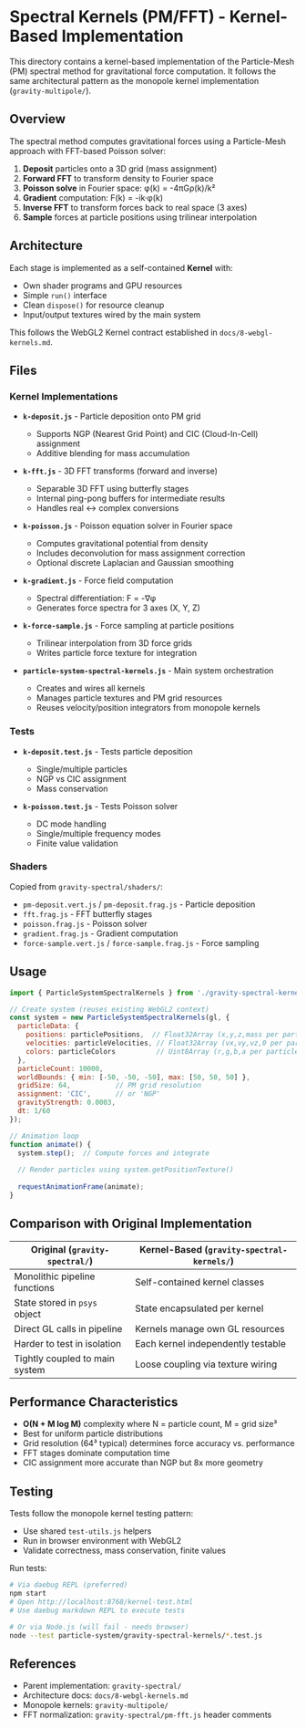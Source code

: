 # Spectral Kernels (PM/FFT) - Kernel-Based Implementation

This directory contains a kernel-based implementation of the Particle-Mesh (PM) spectral method for gravitational force computation. It follows the same architectural pattern as the monopole kernel implementation (`gravity-multipole/`).

## Overview

The spectral method computes gravitational forces using a Particle-Mesh approach with FFT-based Poisson solver:

1. **Deposit** particles onto a 3D grid (mass assignment)
2. **Forward FFT** to transform density to Fourier space
3. **Poisson solve** in Fourier space: φ(k) = -4πGρ(k)/k²
4. **Gradient** computation: F(k) = -ik·φ(k)
5. **Inverse FFT** to transform forces back to real space (3 axes)
6. **Sample** forces at particle positions using trilinear interpolation

## Architecture

Each stage is implemented as a self-contained **Kernel** with:
- Own shader programs and GPU resources
- Simple `run()` interface
- Clean `dispose()` for resource cleanup
- Input/output textures wired by the main system

This follows the WebGL2 Kernel contract established in `docs/8-webgl-kernels.md`.

## Files

### Kernel Implementations

- **`k-deposit.js`** - Particle deposition onto PM grid
  - Supports NGP (Nearest Grid Point) and CIC (Cloud-In-Cell) assignment
  - Additive blending for mass accumulation
  
- **`k-fft.js`** - 3D FFT transforms (forward and inverse)
  - Separable 3D FFT using butterfly stages
  - Internal ping-pong buffers for intermediate results
  - Handles real ↔ complex conversions
  
- **`k-poisson.js`** - Poisson equation solver in Fourier space
  - Computes gravitational potential from density
  - Includes deconvolution for mass assignment correction
  - Optional discrete Laplacian and Gaussian smoothing
  
- **`k-gradient.js`** - Force field computation
  - Spectral differentiation: F = -∇φ
  - Generates force spectra for 3 axes (X, Y, Z)
  
- **`k-force-sample.js`** - Force sampling at particle positions
  - Trilinear interpolation from 3D force grids
  - Writes particle force texture for integration

- **`particle-system-spectral-kernels.js`** - Main system orchestration
  - Creates and wires all kernels
  - Manages particle textures and PM grid resources
  - Reuses velocity/position integrators from monopole kernels

### Tests

- **`k-deposit.test.js`** - Tests particle deposition
  - Single/multiple particles
  - NGP vs CIC assignment
  - Mass conservation
  
- **`k-poisson.test.js`** - Tests Poisson solver
  - DC mode handling
  - Single/multiple frequency modes
  - Finite value validation

### Shaders

Copied from `gravity-spectral/shaders/`:
- `pm-deposit.vert.js` / `pm-deposit.frag.js` - Particle deposition
- `fft.frag.js` - FFT butterfly stages
- `poisson.frag.js` - Poisson solver
- `gradient.frag.js` - Gradient computation
- `force-sample.vert.js` / `force-sample.frag.js` - Force sampling

## Usage

```javascript
import { ParticleSystemSpectralKernels } from './gravity-spectral-kernels/particle-system-spectral-kernels.js';

// Create system (reuses existing WebGL2 context)
const system = new ParticleSystemSpectralKernels(gl, {
  particleData: {
    positions: particlePositions,  // Float32Array (x,y,z,mass per particle)
    velocities: particleVelocities, // Float32Array (vx,vy,vz,0 per particle)
    colors: particleColors          // Uint8Array (r,g,b,a per particle)
  },
  particleCount: 10000,
  worldBounds: { min: [-50, -50, -50], max: [50, 50, 50] },
  gridSize: 64,           // PM grid resolution
  assignment: 'CIC',      // or 'NGP'
  gravityStrength: 0.0003,
  dt: 1/60
});

// Animation loop
function animate() {
  system.step();  // Compute forces and integrate
  
  // Render particles using system.getPositionTexture()
  
  requestAnimationFrame(animate);
}
```

## Comparison with Original Implementation

| Original (`gravity-spectral/`) | Kernel-Based (`gravity-spectral-kernels/`) |
|-------------------------------|-------------------------------------------|
| Monolithic pipeline functions | Self-contained kernel classes |
| State stored in `psys` object | State encapsulated per kernel |
| Direct GL calls in pipeline | Kernels manage own GL resources |
| Harder to test in isolation | Each kernel independently testable |
| Tightly coupled to main system | Loose coupling via texture wiring |

## Performance Characteristics

- **O(N + M log M)** complexity where N = particle count, M = grid size³
- Best for uniform particle distributions
- Grid resolution (64³ typical) determines force accuracy vs. performance
- FFT stages dominate computation time
- CIC assignment more accurate than NGP but 8x more geometry

## Testing

Tests follow the monopole kernel testing pattern:
- Use shared `test-utils.js` helpers
- Run in browser environment with WebGL2
- Validate correctness, mass conservation, finite values

Run tests:
```bash
# Via daebug REPL (preferred)
npm start
# Open http://localhost:8768/kernel-test.html
# Use daebug markdown REPL to execute tests

# Or via Node.js (will fail - needs browser)
node --test particle-system/gravity-spectral-kernels/*.test.js
```

## References

- Parent implementation: `gravity-spectral/`
- Architecture docs: `docs/8-webgl-kernels.md`
- Monopole kernels: `gravity-multipole/`
- FFT normalization: `gravity-spectral/pm-fft.js` header comments
